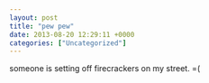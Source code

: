 ```yaml
---
layout: post
title: "pew pew"
date: 2013-08-20 12:29:11 +0000
categories: ["Uncategorized"]
---
```


someone is setting off firecrackers on my street. =(